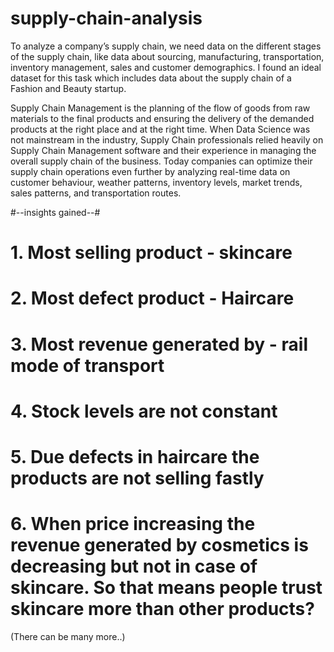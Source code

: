 # supply-chain-analysis

To analyze a company’s supply chain, we need data on the different stages of the supply chain, like data about sourcing, manufacturing, transportation, inventory management, sales and customer demographics.
I found an ideal dataset for this task which includes data about the supply chain of a Fashion and Beauty startup.

Supply Chain Management is the planning of the flow of goods from raw materials to the final products and ensuring the delivery of the demanded products at the right place and at the right time. When Data Science was not mainstream in the industry, Supply Chain professionals relied heavily on Supply Chain Management software and their experience in managing the overall supply chain of the business. Today companies can optimize their supply chain operations even further by analyzing real-time data on customer behaviour, weather patterns, inventory levels, market trends, sales patterns, and transportation routes.

#--insights gained--#

# 1. Most selling product - skincare
# 2. Most defect product - Haircare
# 3. Most revenue generated by - rail mode of transport
# 4. Stock levels are not constant
# 5. Due defects in haircare the products are not selling fastly
# 6. When price increasing the revenue generated by cosmetics is decreasing but not in case of skincare. So that means people trust skincare more than other products? 
(There can be many more..)

